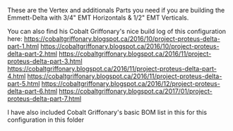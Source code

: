 These are the Vertex and additionals Parts you need if you are building the Emmett-Delta with 3/4" EMT Horizontals & 1/2" EMT Verticals.

You can also find his Cobalt Griffonary's nice build log of this configuration here:
https://cobaltgriffonary.blogspot.ca/2016/10/project-proteus-delta-part-1.html
https://cobaltgriffonary.blogspot.ca/2016/10/project-proteus-delta-part-2.html
https://cobaltgriffonary.blogspot.ca/2016/11/project-proteus-delta-part-3.html
https://cobaltgriffonary.blogspot.ca/2016/11/project-proteus-delta-part-4.html
https://cobaltgriffonary.blogspot.ca/2016/11/project-proteus-delta-part-5.html
https://cobaltgriffonary.blogspot.ca/2016/12/project-proteus-delta-part-6.html
https://cobaltgriffonary.blogspot.ca/2017/01/project-proteus-delta-part-7.html

I have also included Cobalt Griffonary's basic BOM list in this for this configuration in this folder
